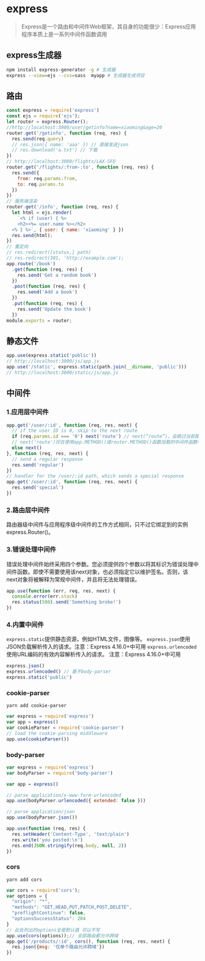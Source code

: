 # express

> Express是一个路由和中间件Web框架，其自身的功能很少：Express应用程序本质上是一系列中间件函数调用

## express生成器

```bash
npm install express-generator -g # 生成器
express --view=ejs --css=sass  myapp # 生成器生成项目
```

## 路由

```js
const express = require('express')
const ejs = require('ejs');
let router = express.Router();
//http://localhost:3000/user/getinfo?name=xiaoming&age=20
router.get('/getinfo', function (req, res) {
  res.send(req.query)
  // res.json({ name: 'aaa' }) // 直接发送json
  // res.download('a.txt') // 下载
})
// http://localhost:3000/flights/LAX-SFO
router.get('/flights/:from-:to', function (req, res) {
  res.send({
    from: req.params.from,
    to: req.params.to
  })
})
// 服务端渲染
router.get('/info', function (req, res) {
  let html = ejs.render(
    `<% if (user) { %>
    <h2><%= user.name %></h2>
  <% } %>`, { user: { name: 'xiaoming' } })
  res.send(html);
})
// 重定向
// res.redirect([status,] path)
// res.redirect(301, 'http://example.com');
app.route('/book')
  .get(function (req, res) {
    res.send('Get a random book')
  })
  .post(function (req, res) {
    res.send('Add a book')
  })
  .put(function (req, res) {
    res.send('Update the book')
  })
module.exports = router;
```

## 静态文件

```js
app.use(express.static('public'))
// http://localhost:3000/js/app.js
app.use('/static', express.static(path.join(__dirname, 'public')))
// http://localhost:3000/static/js/app.js
```

## 中间件

### 1.应用层中间件

```js
app.get('/user/:id', function (req, res, next) {
  // if the user ID is 0, skip to the next route
  if (req.params.id === '0') next('route') // next(“route”)，会跳过当前路由的其它中间件，直接将控制权交给下一个路由。
  // next('route')仅在使用app.METHOD()或router.METHOD()函数加载的中间件函数中有效。
  else next()
}, function (req, res, next) {
  // send a regular response
  res.send('regular')
})
// handler for the /user/:id path, which sends a special response
app.get('/user/:id', function (req, res, next) {
  res.send('special')
})
```

### 2.路由层中间件

路由器级中间件与应用程序级中间件的工作方式相同，只不过它绑定到的实例express.Router()。

### 3.错误处理中间件

错误处理中间件始终采用四个参数。您必须提供四个参数以将其标识为错误处理中间件函数。即使不需要使用该next对象，也必须指定它以维护签名。否则，该next对象将被解释为常规中间件，并且将无法处理错误。

```js
app.use(function (err, req, res, next) {
  console.error(err.stack)
  res.status(500).send('Something broke!')
})
```

### 4.内置中间件

`express.static`提供静态资源，例如HTML文件，图像等。
`express.json`使用JSON负载解析传入的请求。注意：Express 4.16.0+中可用
`express.urlencoded`使用URL编码的有效内容解析传入的请求。 注意：Express 4.16.0+中可用

```js
express.json()
express.urlencoded() // 基于body-parser
express.static('public')
```

### cookie-parser

`yarn add cookie-parser`

```js
var express = require('express')
var app = express()
var cookieParser = require('cookie-parser')
// load the cookie-parsing middleware
app.use(cookieParser())
```

### body-parser

```js
var express = require('express')
var bodyParser = require('body-parser')

var app = express()

// parse application/x-www-form-urlencoded
app.use(bodyParser.urlencoded({ extended: false }))

// parse application/json
app.use(bodyParser.json())

app.use(function (req, res) {
  res.setHeader('Content-Type', 'text/plain')
  res.write('you posted:\n')
  res.end(JSON.stringify(req.body, null, 2))
})
```

### cors

`yarn add cors`

```js
var cors = require('cors');
var options = {
  "origin": "*",
  "methods": "GET,HEAD,PUT,PATCH,POST,DELETE",
  "preflightContinue": false,
  "optionsSuccessStatus": 204
}
// 此处列出的options全是默认值 可以不写
app.use(cors(options));// 全部路由都允许跨域
app.get('/products/:id', cors(), function (req, res, next) {
  res.json({msg: '仅单个路由允许跨域'})
})
```
